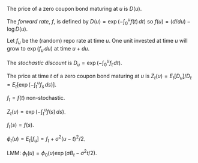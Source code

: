 The price of a zero coupon bond maturing at $u$ is $D(u)$.

The _forward rate_, $f$, is  defined by $D(u) = \exp(-\int_0^u f(t)\,dt)$
so $f(u) = (d/du) -\log D(u)$.

Let $f_u$ be the (random) repo rate at time $u$. One unit invested at time $u$ will
grow to $\exp(f_u\,du)$ at time $u + du$.

The _stochastic discount_ is $D_u = \exp(-\int_0^u f_t\,dt)$.

The price at time $t$ of a zero coupon bond maturing at $u$ is
$Z_t(u) = E_t[D_u]/D_t = E_t[\exp(-\int_t^u f_s\,ds)]$.

$f_t = f(t)$ non-stochastic.

$Z_t(u) = \exp(-\int_t^u f(s)\,ds)$.

$f_t(s) = f(s)$.

$\phi_t(u) = E_t[f_u] = f_t + \sigma^2(u - t)^2/2$.

LMM: $\phi_t(u) = \phi_0(u) \exp(\sigma B_t - \sigma^2 t/2)$.
